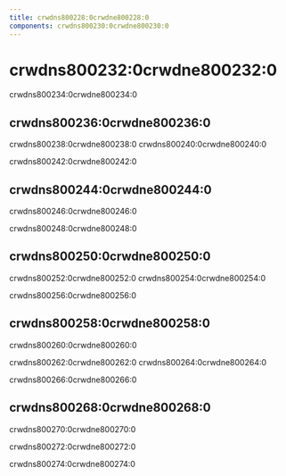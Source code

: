 ```yaml
---
title: crwdns800228:0crwdne800228:0
components: crwdns800230:0crwdne800230:0
---
```

# crwdns800232:0crwdne800232:0

<p class="description">crwdns800234:0crwdne800234:0</p>

## crwdns800236:0crwdne800236:0

crwdns800238:0crwdne800238:0 crwdns800240:0crwdne800240:0

crwdns800242:0crwdne800242:0

## crwdns800244:0crwdne800244:0

crwdns800246:0crwdne800246:0

crwdns800248:0crwdne800248:0

## crwdns800250:0crwdne800250:0

crwdns800252:0crwdne800252:0 crwdns800254:0crwdne800254:0

crwdns800256:0crwdne800256:0

## crwdns800258:0crwdne800258:0

crwdns800260:0crwdne800260:0

crwdns800262:0crwdne800262:0 crwdns800264:0crwdne800264:0

crwdns800266:0crwdne800266:0

## crwdns800268:0crwdne800268:0

crwdns800270:0crwdne800270:0

crwdns800272:0crwdne800272:0

crwdns800274:0crwdne800274:0